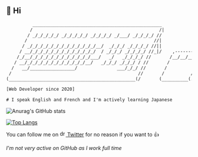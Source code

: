 ## 👋 Hi

```txt
          _________________________________________________
         /                                                /|
        / _/_/_/_/_/ _/_/_/_/_/ _/_/_/_/ _/___/ _/_/_/_/ //
       /                                                //|
      / _/_/_/_/_/_/_/_/_/_/_/_/_/__/  _/_/_/ _/_/_/_/ //||
     / __/_/_/_/_/_/_/_/_/_/_/_/_/  / _/_/_/ _/_/_/_/ //_|/    ,---------
    /_/__/_/_/_/_/_/_/_/_/_/_/_/___/   _/   _/_/_/_/ //       /__/__/__/ /|
   / __/_/_/_/_/_/_/_/_/_/_/_/__/   _/_/_/ _/_/_/ / //       /          / |
  /   __/_________________/               ___/_/_/ //       /          /  .
 /                                                //       /          / .'
(________________________________________________(/       (__________(.'

[Web Developer since 2020]

# I speak English and French and I'm actively learning Japanese
```

![Anurag's GitHub stats](https://github-readme-stats.vercel.app/api?username=sleiphir&theme=dark&show_icons=true&hide_border=true&bg_color=0d1117)

[![Top Langs](https://github-readme-stats.vercel.app/api/top-langs/?username=sleiphir&layout=compact&theme=dark&hide_border=true&bg_color=0d1117)](https://github.com/anuraghazra/github-readme-stats)

You can follow me on [<img src="https://upload.wikimedia.org/wikipedia/fr/c/c8/Twitter_Bird.svg" alt="drawing" width="16"/> Twitter](https://www.twitter.com/sleiphir_) for no reason if you want to 👍

_I'm not very active on GitHub as I work full time_
